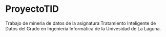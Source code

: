 # ProyectoTID
Trabajo de mineria de datos de la asignatura Tratamiento Inteligente de Datos
del Grado en Ingeniería Informática de la Univesidad de La Laguna.
